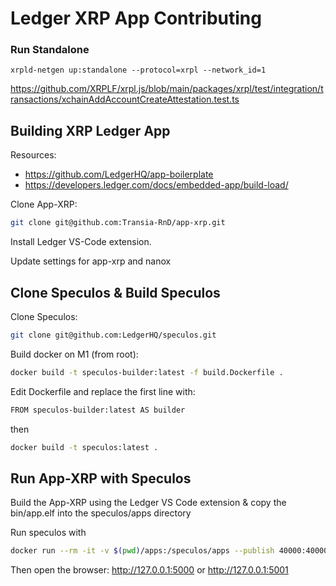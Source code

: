 # Ledger XRP App Contributing

### Run Standalone

`xrpld-netgen up:standalone --protocol=xrpl --network_id=1`

https://github.com/XRPLF/xrpl.js/blob/main/packages/xrpl/test/integration/transactions/xchainAddAccountCreateAttestation.test.ts

## Building XRP Ledger App

Resources:

- https://github.com/LedgerHQ/app-boilerplate
- https://developers.ledger.com/docs/embedded-app/build-load/

Clone App-XRP:
```sh
git clone git@github.com:Transia-RnD/app-xrp.git
```

Install Ledger VS-Code extension.

Update settings for app-xrp and nanox

## Clone Speculos & Build Speculos

Clone Speculos:
```sh
git clone git@github.com:LedgerHQ/speculos.git
```

Build docker on M1 (from root):
```sh
docker build -t speculos-builder:latest -f build.Dockerfile .
```

Edit Dockerfile and replace the first line with:

```sh
FROM speculos-builder:latest AS builder
```
then
```sh
docker build -t speculos:latest .
```

## Run App-XRP with Speculos

Build the App-XRP using the Ledger VS Code extension & copy the bin/app.elf into the speculos/apps directory

Run speculos with
```sh
docker run --rm -it -v $(pwd)/apps:/speculos/apps --publish 40000:40000 --publish 41000:41000 --publish 5001:5001 speculos --display headless --vnc-port 41000 --api-port 5001 --apdu-port 40000 --model nanox --seed "glory promote mansion idle axis finger extra february uncover one trip resource lawn turtle enact monster seven myth punch hobby comfort wild raise skin" apps/app.elf
```

Then open the browser: http://127.0.0.1:5000 or http://127.0.0.1:5001
